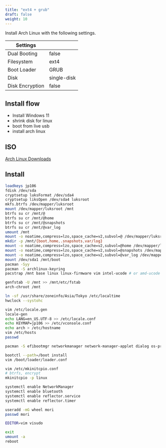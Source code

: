 ```yaml
---
title: "ext4 + grub"
draft: false
weight: 10
---
```


Install Arch Linux with the following settings.

| Settings        |             |
| --------------- | ----------- |
| Dual Booting    | false       |
| Filesystem      | ext4        |
| Boot Loader     | GRUB        |
| Disk            | single-disk |
| Disk Encryption | false       |

## Install flow

- Install Windows 11
- shrink disk for linux
- boot from live usb
- install arch linux

## ISO

[Arch Linux Downloads](https://archlinux.org/download/)

## Install

```sh
loadkeys jp106
fdisk /dev/sda
cryptsetup luksFormat /dev/sda4
cryptsetup liksOpen /dev/sda4 luksroot
mkfs.btrfs /dev/mapper/luksroot
mount /dev/mapper/luksroot /mnt
btrfs su cr /mnt/@
btrfs su cr /mnt/@home
btrfs su cr /mnt/@snapshots
btrfs su cr /mnt/@var_log
umount /mnt
mount -o noatime,compress=lzo,space_cache=v2,subvol=@ /dev/mapper/luksroot /mnt
mkdir -p /mnt/{boot,home,.snapshots,var/log}
mount -o noatime,compress=lzo,space_cache=v2,subvol=@home /dev/mapper/luksroot /mnt/home
mount -o noatime,compress=lzo,space_cache=v2,subvol=@snapshots /dev/mapper/luksroot /mnt/.snapshots
mount -o noatime,compress=lzo,space_cache=v2,subvol=@var_log /dev/mapper/luksroot /mnt/var/log
mount /dev/sda1 /mnt/boot
pacman -Syy
pacman -S archlinux-keyring
pacstrap /mnt base linux linux-firmware vim intel-ucode # or amd-ucode

genfstab -U /mnt >> /mnt/etc/fstab
arch-chroot /mnt

ln -sf /usr/share/zoneinfo/Asia/Tokyo /etc/localtime
hwclock --systohc

vim /etc/locale.gen
locale-gen
echo LANG=en_US.UTF-8 >> /etc/locale.conf
echo KEYMAP=jp106 >> /etc/vconsole.conf
echo arch > /etc/hostname
vim /etc/hosts
passwd

pacman -S efibootmgr networkmanager network-manager-applet dialog os-prober mtools dosfstools base-devel linux-headers reflector git xdg-utils xdg-user-dirs bluez bluez-utils

bootctl --path=/boot install
vim /boot/loader/loader.conf

vim /etc/mkinitcpio.conf
# btrfs, encrypt
mkinitcpio -p linux

systemctl enable NetworkManager
systemctl enable bluetooth
systemctl enable reflector.service
systemctl enable reflector.timer

useradd -mG wheel mori
passwd mori

EDITOR=vim visudo

exit
umount -a
reboot
```
